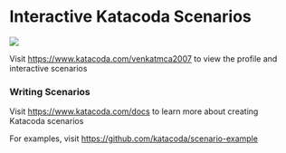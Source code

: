 # Interactive Katacoda Scenarios

[![](http://shields.katacoda.com/katacoda/venkatmca2007/count.svg)](https://www.katacoda.com/venkatmca2007 "Get your profile on Katacoda.com")

Visit https://www.katacoda.com/venkatmca2007 to view the profile and interactive scenarios

### Writing Scenarios
Visit https://www.katacoda.com/docs to learn more about creating Katacoda scenarios

For examples, visit https://github.com/katacoda/scenario-example
